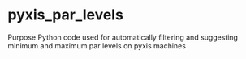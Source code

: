# pyxis_par_levels
Purpose
Python code used for automatically filtering and suggesting minimum and maximum par levels on pyxis machines
